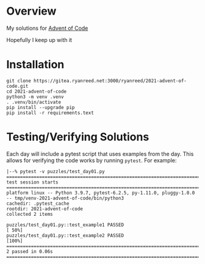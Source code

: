 # Overview

My solutions for [Advent of Code](https://adventofcode.com)

Hopefully I keep up with it


# Installation
```
git clone https://gitea.ryanreed.net:3000/ryanreed/2021-advent-of-code.git
cd 2021-advent-of-code
python3 -m venv .venv
. .venv/bin/activate
pip install --upgrade pip
pip install -r requirements.text
```


# Testing/Verifying Solutions

Each day will include a pytest script that uses examples from the day.
This allows for verifying the code works by running `pytest`. For example:

```
|--% pytest -v puzzles/test_day01.py
================================================================================= test session starts =================================================================================
platform linux -- Python 3.9.7, pytest-6.2.5, py-1.11.0, pluggy-1.0.0 -- tmp/venv-2021-advent-of-code/bin/python3
cachedir: .pytest_cache
rootdir: 2021-advent-of-code
collected 2 items

puzzles/test_day01.py::test_example1 PASSED                                                                                                                                     [ 50%]
puzzles/test_day01.py::test_example2 PASSED                                                                                                                                     [100%]
================================================================================== 2 passed in 0.06s ==================================================================================
```
